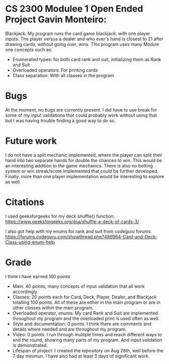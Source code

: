# CS 2300 Modulee 1 Open Ended Project Gavin Monteiro:
Blackjack: 
    My program runs the card game blackjack, with one player inputs. The player versus a dealer
and who ever's hand is closest to 21 after drawing cards, without going over, wins. This program 
uses many Module one concepts such as:
- Enumerated types: for both card rank and suit, initializing them as Rank and Suit
- Overloaded operators: For printing cards
- Class separation: With all classes in the program

# Bugs
At the moment, no bugs are currently present. I did have to use break for some of my input validations
that could probably work without using that but I was having trouble finding a good way to do so.

# Future work
I do not have a split mechanic implemented, where the player can split their hand into two separate hands
for double the chances to win. This would be an interesting addition to the game mechanics.
There is also no betting system or win streak/score implemented that could be further developed.
Finally, more than one player implementation would be interesting to explore as well.

# Citations

I used geeksforgeeks for my deck shuffle() function: https://www.geeksforgeeks.org/dsa/shuffle-a-deck-of-cards-3/

I also got help with my enums for rank and suit from codeguru forums: https://forums.codeguru.com/showthread.php?486964-Card-and-Deck-Class-using-enum-help

# Grade

I think I have earned 160 points
- Main: 40 points, many concepts of input validation that all work accordingly.
- Classes: 20 points each for Card, Deck, Player, Dealer, and Blackjack totalling 100 points. All of these are either in the main program 
or are in other classes within the main program.
- Overloaded operator, enums: My card Rank and Suit are implemented throughout my program and the overloaded print is used often as well.
- Style and documentation: 0 points. I think there are comments and details where needed and are throughout my program.
- Video: 0 points. I run through mulitple times and reach different ways to end the round, showing many parts of my program. And input validation is demonstrated.
- Lifespan of project: I created the repository on Aug 28th, well before the 7 day minimun. I have also had at least 3 days of significant work.
